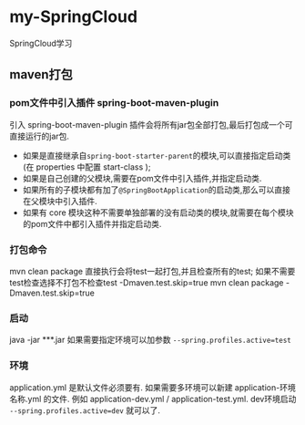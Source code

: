 # my-SpringCloud
SpringCloud学习

## maven打包 ##
### pom文件中引入插件 spring-boot-maven-plugin ###

引入 spring-boot-maven-plugin 插件会将所有jar包全部打包,最后打包成一个可直接运行的jar包.

 - 如果是直接继承自`` spring-boot-starter-parent ``的模块,可以直接指定启动类(在 properties 中配置 start-class );
 - 如果是自己创建的父模块,需要在pom文件中引入插件,并指定启动类.
  - 如果所有的子模块都有加了`` @SpringBootApplication ``的启动类,那么可以直接在父模块中引入插件.
  - 如果有 core 模块这种不需要单独部署的没有启动类的模块,就需要在每个模块的pom文件中都引入插件并指定启动类.

### 打包命令 #
mvn clean package 
直接执行会将test一起打包,并且检查所有的test; 
如果不需要test检查选择不打包不检查test  -Dmaven.test.skip=true 
mvn clean package -Dmaven.test.skip=true 

### 启动 #
java -jar ***.jar 
如果需要指定环境可以加参数 `` --spring.profiles.active=test ``

### 环境 #
application.yml 是默认文件必须要有.
如果需要多环境可以新建 application-环境名称.yml 的文件.
例如 application-dev.yml / application-test.yml.
dev环境启动 `` --spring.profiles.active=dev `` 就可以了.
